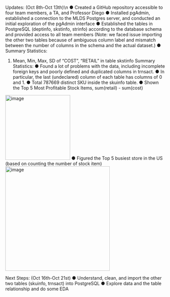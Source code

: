 Updates: (Oct 8th-Oct 13th)\n
●	Created a GitHub repository accessible to four team members, a TA, and Professor Diego
●	Installed pgAdmin, established a connection to the MLDS Postgres server, and conducted an initial exploration of the pgAdmin interface
●	Established the tables in PostgreSQL (deptinfo, skstinfo, strinfo) according to the database schema and provided access to all team members (Note: we faced issue importing the other two tables because of ambiguous column label and mismatch between the number of columns in the schema and the actual dataset.)
●	Summary Statistics:
1.	Mean, Min, Max, SD of “COST”, “RETAIL” in table skstinfo
Summary Statistics:
●	Found a lot of problems with the data, including incomplete foreign keys and poorly defined and duplicated columns in trnsact. 
●	In particular, the last (undeclared) column of each table has columns of 0 and 1. 
●	Total 787669 distinct SKU inside the skuinfo table. 
●	Shown the Top 5 Most Profitable Stock Items, sum(retail) - sum(cost)
<img width="203" alt="image" src="https://github.com/MSIA/MLDS400_Group3-Ye-Joon-Han-Jiayue-Tian-Wesley-Wang-Yumin-Zhang/assets/145531369/2631a4a2-485d-4148-a752-9545d954b0f9">
●	Figured the Top 5 busiest store in the US (based on counting the number of stock item)
<img width="327" alt="image" src="https://github.com/MSIA/MLDS400_Group3-Ye-Joon-Han-Jiayue-Tian-Wesley-Wang-Yumin-Zhang/assets/145531369/6ff399d1-6d86-43e0-9f33-d879f49b4bf6">

Next Steps: (Oct 16th-Oct 21st)
●	Understand, clean, and import the other two tables (skuinfo, trnsact) into PostgreSQL
●	Explore data and the table relationship and do some EDA
